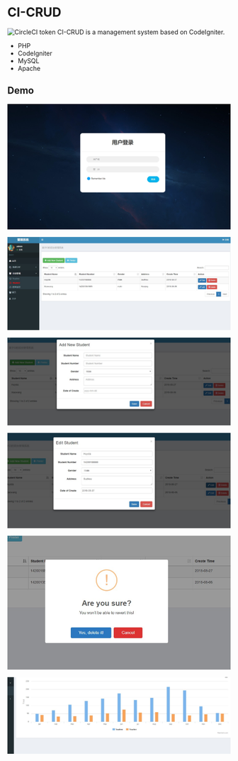 # CI-CRUD
![CircleCI token](https://img.shields.io/shippable/5444c5ecb904a4b21567b0ff.svg)
CI-CRUD is a management system based on CodeIgniter.

- PHP
- CodeIgniter
- MySQL
- Apache

## Demo 

![student_main](doc/img/login.jpg)

![student_main](doc/img/student_main.jpg)

![add_new_student](doc/img/add_new_student.jpg)

![edit_student](doc/img/edit_student.jpg)

![delete_student](doc/img/delete_student.jpg)



![charts](doc/img/charts.jpg)
